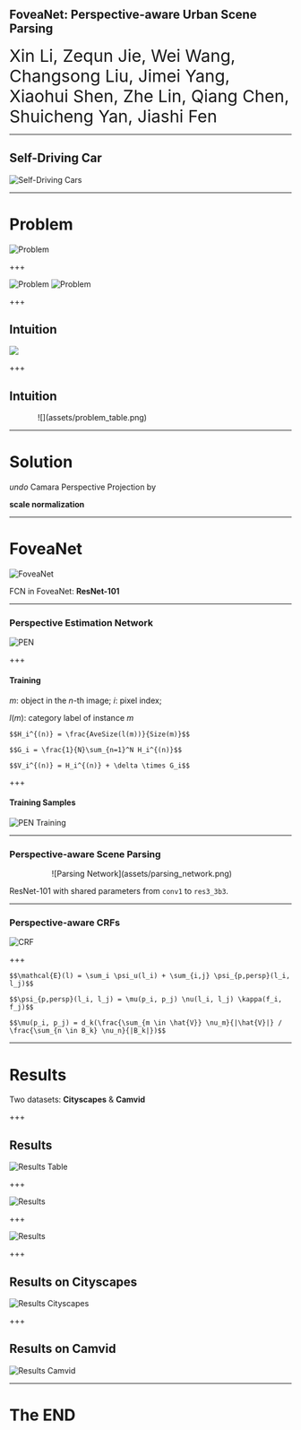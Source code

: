 ## FoveaNet: Perspective-aware Urban Scene Parsing
<span style="font-size:30px"> Xin Li, Zequn Jie, Wei Wang, Changsong Liu, Jimei Yang, Xiaohui Shen, Zhe Lin, Qiang Chen, Shuicheng Yan, Jiashi Fen</span>

---

## Self-Driving Car

![Self-Driving Cars](assets/self-driving.gif)

---

# Problem

![Problem](assets/problem_1.png)

+++

![Problem](assets/problem_2.png)
![Problem](assets/problem_3.png)

+++

## Intuition

![](assets/problem_image.png)

+++

## Intuition

<div style="width:80%;margin:auto;">
![](assets/problem_table.png)
</div>

---

# Solution

*undo* Camara Perspective Projection by

**scale normalization**

---

# FoveaNet

![FoveaNet](assets/foveanet.png)

FCN in FoveaNet: **ResNet-101**

---

### Perspective Estimation Network

![PEN](assets/pen.png)

+++

#### Training

$m$: object in the $n$-th image; $i$: pixel index;

$l(m)$: category label of instance $m$

`$$H_i^{(n)} = \frac{AveSize(l(m))}{Size(m)}$$`

`$$G_i = \frac{1}{N}\sum_{n=1}^N H_i^{(n)}$$`

`$$V_i^{(n)} = H_i^{(n)} + \delta \times G_i$$`

+++

#### Training Samples

![PEN Training](assets/pen_training.png)

---

### Perspective-aware Scene Parsing

<div style="width:70%;margin:auto">
![Parsing Network](assets/parsing_network.png)
</div>

ResNet-101 with shared parameters from `conv1` to `res3_3b3`.

---

### Perspective-aware CRFs

![CRF](assets/crf.png)

+++

`$$\mathcal{E}(l) = \sum_i \psi_u(l_i) + \sum_{i,j} \psi_{p,persp}(l_i, l_j)$$`


`$$\psi_{p,persp}(l_i, l_j) = \mu(p_i, p_j) \nu(l_i, l_j) \kappa(f_i, f_j)$$`

`$$\mu(p_i, p_j) = d_k(\frac{\sum_{m \in \hat{V}} \nu_m}{|\hat{V}|} / \frac{\sum_{n \in B_k} \nu_n}{|B_k|})$$`

---

# Results

Two datasets: **Cityscapes** & **Camvid**

+++

## Results

![Results Table](assets/results_table.png)

+++

![Results](assets/results_1.png)

+++

![Results](assets/results_2.png)

+++

## Results on Cityscapes

![Results Cityscapes](assets/results_cityscapes.png)

+++

## Results on Camvid

![Results Camvid](assets/results_camvid.png)

---

# The END
